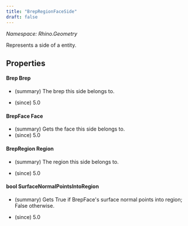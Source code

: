 ```yaml
---
title: "BrepRegionFaceSide"
draft: false
---
```


*Namespace: Rhino.Geometry*

   Represents a side of a  entity.
   
## Properties
#### Brep Brep
- (summary) 
     The brep this side belongs to.
     
- (since) 5.0
#### BrepFace Face
- (summary) Gets the face this side belongs to.
- (since) 5.0
#### BrepRegion Region
- (summary) 
     The region this side belongs to.
     
- (since) 5.0
#### bool SurfaceNormalPointsIntoRegion
- (summary) 
     Gets True if BrepFace's surface normal points into region; False otherwise.
     
- (since) 5.0
